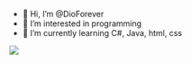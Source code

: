 - 👋 Hi, I’m @DioForever
- 👀 I’m interested in programming 
- 🌱 I’m currently learning C#, Java, html, css

<!---
DioForever/DioForever is a ✨ special ✨ repository because its `README.md` (this file) appears on your GitHub profile.
You can click the Preview link to take a look at your changes.
--->
<img src="https://github-readme-stats.vercel.app/api?username=DioForever&&show_icons=true&title_color=ffffff&icon_color=bb2acf&text_color=daf7dc&bg_color=FFE033">
